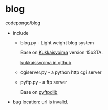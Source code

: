 blog
====



codepongo/blog

* include
	
	+ blog.py - Light weight blog system

		Base on [Kukkaisvoima](http://23.fi/kukkaisvoima) version 15b3TA.
		
		[kukkaissvoima in github](https://github.com/Petteri/kukkaisvoima)

	+ cgiserver.py - a python http cgi server

	+ pyftp.py - a ftp server
		
		Base on [pyftpdlib](http://code.google.com/p/pyftpdlib/)

* bug
location: url is invalid.


